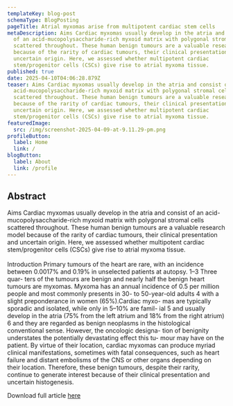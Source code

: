 ```yaml
---
templateKey: blog-post
schemaType: BlogPosting
pageTitle: Atrial myxomas arise from multipotent cardiac stem cells
metaDescription: Aims Cardiac myxomas usually develop in the atria and consist
  of an acid-mucopolysaccharide-rich myxoid matrix with polygonal stromal cells
  scattered throughout. These human benign tumours are a valuable research model
  because of the rarity of cardiac tumours, their clinical presentation and
  uncertain origin. Here, we assessed whether multipotent cardiac
  stem/progenitor cells (CSCs) give rise to atrial myxoma tissue.
published: true
date: 2025-04-10T04:06:28.879Z
teaser: Aims Cardiac myxomas usually develop in the atria and consist of an
  acid-mucopolysaccharide-rich myxoid matrix with polygonal stromal cells
  scattered throughout. These human benign tumours are a valuable research model
  because of the rarity of cardiac tumours, their clinical presentation and
  uncertain origin. Here, we assessed whether multipotent cardiac
  stem/progenitor cells (CSCs) give rise to atrial myxoma tissue.
featuredImage:
  src: /img/screenshot-2025-04-09-at-9.11.29-pm.png
profileButton:
  label: Home
  link: /
blogButton:
  label: About
  link: /profile
---
```

## Abstract

Aims Cardiac myxomas usually develop in the atria and consist of an acid-mucopolysaccharide-rich myxoid matrix with polygonal stromal cells scattered throughout. These human benign tumours are a valuable research model because of the rarity of cardiac tumours, their clinical presentation and uncertain origin. Here, we assessed whether multipotent cardiac stem/progenitor cells (CSCs) give rise to atrial myxoma tissue.\
\
Introduction Primary tumours of the heart are rare, with an incidence between 0.0017% and 0.19% in unselected patients at autopsy. 1–3 Three quar- ters of the tumours are benign and nearly half the benign heart tumours are myxomas. Myxoma has an annual incidence of 0.5 per million people and most commonly presents in 30- to 50-year-old adults 4 with a slight preponderance in women (65%).Cardiac myxo- mas are typically sporadic and isolated, while only in 5–10% are famil- ial 5 and usually develop in the atria (75% from the left atrium and 18% from the right atrium) 6 and they are regarded as benign neoplasms in the histological conventional sense. However, the oncologic designa- tion of benignity understates the potentially devastating effect this tu- mour may have on the patient. By virtue of their location, cardiac myxomas can produce myriad clinical manifestations, sometimes with fatal consequences, such as heart failure and distant embolisms of the CNS or other organs depending on their location. Therefore, these benign tumours, despite their rarity, continue to generate interest because of their clinical presentation and uncertain histogenesis.

Download full article [here](https://www.academia.edu/123826470/Atrial_myxomas_arise_from_multipotent_cardiac_stem_cells)